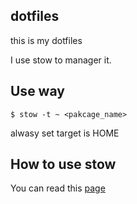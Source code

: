 ## dotfiles ##

this is my dotfiles

I use stow to manager it.

## Use way ##

`$ stow -t ~ <pakcage_name>`

alwasy set target is HOME

## How to use stow ##

You can read this [page](http://brandon.invergo.net/news/2012-05-26-using-gnu-stow-to-manage-your-dotfiles.html)
